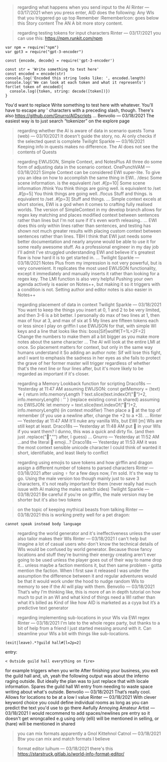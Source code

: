 >regarding what happens when you send input to the AI
Rinter — 03/17/2021
when you press enter, AID does the following:
Any WIs that you triggered go up top
Remember :RememberIcon: goes below this
Story content
The AN
A bit more story content.


>regarding testing tokens for input characters
Rinter — 03/17/2021
you can use this:
https://npm.runkit.com/npm
```
var npm = require("npm")
var gpt3 = require("gpt-3-encoder")

const {encode, decode} = require('gpt-3-encoder')

const str = 'Write something to test here'
const encoded = encode(str)
console.log('Encoded this string looks like: ', encoded.length)
console.log('We can look at each token and what it represents')
for(let token of encoded){
  console.log({token, string: decode([token])})
}
```
You'd want to replace Write something to test here with whatever. You'll have to escape any ' characters with a preceding slash, though.
There's also https://github.com/Gnurro/AIDscripts
...
Benvolio — 03/18/2021
The easiest way is to just search “tokenizer” on the explore page


>regarding whether the AI is aware of data in scenario quests
Toma (web) — 03/10/2021
It doesn't guide the story, no. Ai only checks if the selected quest is complete
Twilight Sparkle — 03/16/2021
Keeping info in quests makes no difference. The AI does not see the contents of Quests


>regarding EWIJSON, Simple Context, and NotesPlus
All three do some form of adjusting data in the scenario context.
OnePunchVAM — 03/18/2021
Simple Context can be considered EWI super-lite.
To give you an idea on how to accomplish the same thing in EWI..
/desc Some scene information. is the equivalent /set .#[p=10] Some scene information
/think You think things are going well. is equivalent to /set .#[p=5] You think things are going well.
/focus Stuff and things. is equivalent to /set .#[p=3] Stuff and things.
...
Simple context excels at short stories, EWI is a god when it comes to crafting fully realised worlds.
The version of SimpleContext in my develop branch allows for regex key matching and places modified context between sentences rather than lines 
but I'm not sure if it's even worth releasing..
...
EWI does this only within lines rather than sentences, and testing has shown not much greater results with placing custom context between sentences rather than lines.
TBH I think that EWI just needs some better documentation and nearly anyone would be able to use it for some really awesome stuff.
As a professional engineer in my day job I'll admit I've struggled understanding EWI and believe it's greatest flaw is how hard it is to get started in.
...
Twilight Sparkle — 03/18/2021
Notes Plus from my impression is not very powerful, but is very convenient. It replicates the most used EWIJSON functionality, 
except it immediately and manually inserts it rather than looking for a regex key.  The LMI function is also very helpful
Pushing your own agenda actively is easier on Notes++, but making it so it triggers with a condition is not. Setting author and editor notes is also easier in Notes++


>regarding placement of data in context
Twilight Sparkle — 03/18/2021
You want to keep the things you insert at 0, 1 and 2 to be very limited, and then 3-6 is a bit better.
I personally do max of two lines at 1, then max of four at 3, and max of six at 5
My lines are fifteen tokens each or less since I play on griffin
I use EWIJSON for that, with simple WI keys and a line that looks like this: boss|Sif|wolf#[T=1L=2F=2]
Change the numbers to make them all a bit bigger as you make more notes about the same character
...
The AI will look at the entire LMI at once.
So placement matters for context, but only in the same way humans understand it
So adding an author note:
Sif will lose this fight, and I want to emphasis the sadness in her eyes as she fails to protect the grave of 
her former master will trigger regardless of whether that's the next line or four lines after, but it's more likely to be regarded as important if it's closer.


>regarding a Memory Lookback function for scripting
Draco18s — Yesterday at 11:47 AM
assuming EWIJSON:
const getMemory = (text) => { return info.memoryLength ? text.slice(text.indexOf("📝")+2, info.memoryLength) : '' } (replace existing const in shared)
assuming no EWISJON:
let memory = text.slice(text.indexOf("📝")+2, info.memoryLength) (in context modifier)
Then place a 📝 at the top of remember (if you use a newline after, change the +2 to a +3).
...
Rinter — Yesterday at 11:47 AM
It'll nuke any vanilla WIs, but EWI [m] WIs are still kept at least.
Draco18s — Yesterday at 11:48 AM
put 📝 in your WIs if you want them? I dunno, this was a quick and dirty fix.
(and then just .replace("📝","") after, I guess)
...
Gnurro — Yesterday at 11:52 AM
...and the literal :pencil: emoji...?
Draco18s — Yesterday at 11:53 AM
it was the most context sensible unicode character I could think of
wanted it short, identifiable, and least likely to conflict


>regarding using emojis to save tokens and how girffin and dragon assign a different number of tokens to parsed characters
Rinter — 03/18/2021
after using ♀ for a few days now, I'm sold. It's the way to go. Using the male version too though mainly just to save 3 characters,
it's not really important for them (never really had much issue with AI making the males switch sides)
Twilight Sparkle — 03/18/2021
Be careful if you're on griffin, the male version may be shorter but it's also two tokens


>on the topic of keeping mythical beasts from talking
Rinter — 03/18/2021
this is working pretty well for a pet dragon:
```
cannot speak instead body language
```


>regarding the world generator and it's ineffectiveness unless the user also tailor makes their WIs
Rinter — 03/18/2021
I can't help but imagine a lot of casual users who don't know the technical details of WIs would be confused by world generator.
Because those fancy locations and stuff they're burning their energy creating aren't ever going to be used unless the player goes out of their way to name drop it...
unless maybe a faction mentions it, but then same problem - gotta mention the faction.
When I first saw it released I was under the assumption the difference between it and
regular adventures would be that it would work under the hood to nudge random WIs to memory to see if the AI will play with them.
Benvolio — 03/18/2021
That’s why I’m thinking like, this is more of an in depth tutorial on how much to put in an WI and what kind of things need a WI rather than what it’s billed as
Kind of like how AID is marketed as a cyya but it’s a predictive text generator


>regarding implementing sub-locations in your WIs via EWI regex
Rinter — 03/18/2021
I'm late to the whole regex party, but thanks to a bit of help from a friend I just started messing around with it. Can steamline your WIs a bit with things like sub-locations.
```
(exit|leave).*?guild hall#[l=2p=2]
```
entry:
```
< Outside guild hall everything on fire>
```
for example triggers when you write After finishing your business, you exit the guild hall
and, uh, yeah the following output was about the inferno raging outside. But ideally the plan was to just replace that with locale information.
Spares the guild hall WI entry from needing to waste space writing about what's outside.
Benvolio — 03/18/2021
That’s really cool. Allows for locations to be at a low l value
Rinter — 03/18/2021
With clever keyword choice you could define individual rooms as long as you can predict the text you'd use to go there
Awfully Annoying Amateur Artist — 03/18/2021
I would recommend to add spaces/newlines pre entry so it doesn't get wrongcalled
e.g using only (elli) will be mentioned in selling, or (hare) will be mentioned in shared


>you can mix formats apparently
a Gnol Kittehnol Catnol — 03/18/2021
Btw you can mix and match formats I believe


>format editor
luihum — 03/18/2021
there's this https://starstruck.gitlab.io/world-info-format-editor/



